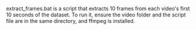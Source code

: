 extract_frames.bat is a script that extracts 10 frames from each video's first 10 seconds of the dataset. To run it, ensure the video folder and the script file are in the same directory, and ffmpeg is installed.
